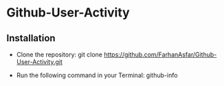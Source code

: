 # Github-User-Activity

## Installation
- Clone the repository:
git clone https://github.com/FarhanAsfar/Github-User-Activity.git

- Run the following command in your Terminal:
github-info <username>